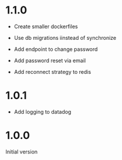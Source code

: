 # 1.1.0

- Create smaller dockerfiles

- Use db migrations iinstead of synchronize

- Add endpoint to change password

- Add password reset via email

- Add reconnect strategy to redis

# 1.0.1

- Add logging to datadog

# 1.0.0

Initial version
